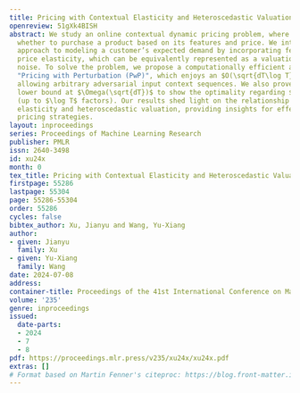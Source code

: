 ```yaml
---
title: Pricing with Contextual Elasticity and Heteroscedastic Valuation
openreview: 51gXk4BISH
abstract: We study an online contextual dynamic pricing problem, where customers decide
  whether to purchase a product based on its features and price. We introduce a novel
  approach to modeling a customer’s expected demand by incorporating feature-based
  price elasticity, which can be equivalently represented as a valuation with heteroscedastic
  noise. To solve the problem, we propose a computationally efficient algorithm called
  "Pricing with Perturbation (PwP)", which enjoys an $O(\sqrt{dT\log T})$ regret while
  allowing arbitrary adversarial input context sequences. We also prove a matching
  lower bound at $\Omega(\sqrt{dT})$ to show the optimality regarding $d$ and $T$
  (up to $\log T$ factors). Our results shed light on the relationship between contextual
  elasticity and heteroscedastic valuation, providing insights for effective and practical
  pricing strategies.
layout: inproceedings
series: Proceedings of Machine Learning Research
publisher: PMLR
issn: 2640-3498
id: xu24x
month: 0
tex_title: Pricing with Contextual Elasticity and Heteroscedastic Valuation
firstpage: 55286
lastpage: 55304
page: 55286-55304
order: 55286
cycles: false
bibtex_author: Xu, Jianyu and Wang, Yu-Xiang
author:
- given: Jianyu
  family: Xu
- given: Yu-Xiang
  family: Wang
date: 2024-07-08
address:
container-title: Proceedings of the 41st International Conference on Machine Learning
volume: '235'
genre: inproceedings
issued:
  date-parts:
  - 2024
  - 7
  - 8
pdf: https://proceedings.mlr.press/v235/xu24x/xu24x.pdf
extras: []
# Format based on Martin Fenner's citeproc: https://blog.front-matter.io/posts/citeproc-yaml-for-bibliographies/
---
```

